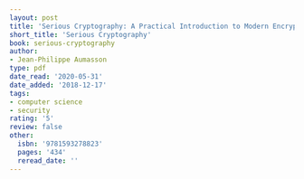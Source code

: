 ```yaml
---
layout: post
title: 'Serious Cryptography: A Practical Introduction to Modern Encryption'
short_title: 'Serious Cryptography'
book: serious-cryptography
author:
- Jean-Philippe Aumasson
type: pdf
date_read: '2020-05-31'
date_added: '2018-12-17'
tags:
- computer science
- security
rating: '5'
review: false
other:
  isbn: '9781593278823'
  pages: '434'
  reread_date: ''
---
```

